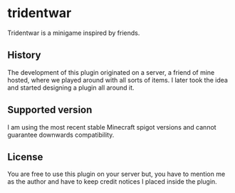 # tridentwar
Tridentwar is a minigame inspired by friends.

## History
The development of this plugin originated on a server, a friend of mine hosted, where we played around with all sorts of items.
I later took the idea and started designing a plugin all around it.

## Supported version
I am using the most recent stable Minecraft spigot versions and cannot guarantee downwards compatibility.

## License
You are free to use this plugin on your server but, you have to mention me as the author and have to keep credit notices I placed inside the plugin.

